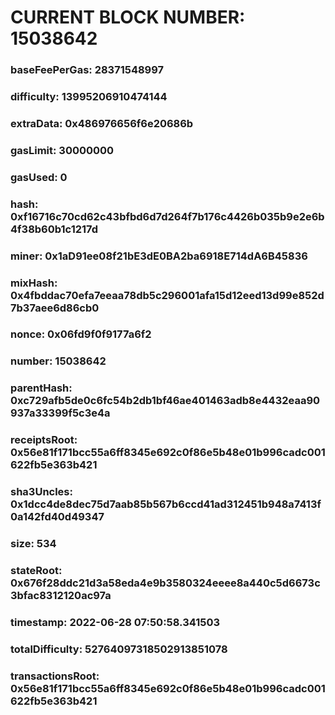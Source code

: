 # CURRENT BLOCK NUMBER: 15038642

### baseFeePerGas: 28371548997
### difficulty: 13995206910474144
### extraData: 0x486976656f6e20686b
### gasLimit: 30000000
### gasUsed: 0
### hash: 0xf16716c70cd62c43bfbd6d7d264f7b176c4426b035b9e2e6b4f38b60b1c1217d
### miner: 0x1aD91ee08f21bE3dE0BA2ba6918E714dA6B45836
### mixHash: 0x4fbddac70efa7eeaa78db5c296001afa15d12eed13d99e852d7b37aee6d86cb0
### nonce: 0x06fd9f0f9177a6f2
### number: 15038642
### parentHash: 0xc729afb5de0c6fc54b2db1bf46ae401463adb8e4432eaa90937a33399f5c3e4a
### receiptsRoot: 0x56e81f171bcc55a6ff8345e692c0f86e5b48e01b996cadc001622fb5e363b421
### sha3Uncles: 0x1dcc4de8dec75d7aab85b567b6ccd41ad312451b948a7413f0a142fd40d49347
### size: 534
### stateRoot: 0x676f28ddc21d3a58eda4e9b3580324eeee8a440c5d6673c3bfac8312120ac97a
### timestamp: 2022-06-28 07:50:58.341503
### totalDifficulty: 52764097318502913851078
### transactionsRoot: 0x56e81f171bcc55a6ff8345e692c0f86e5b48e01b996cadc001622fb5e363b421
